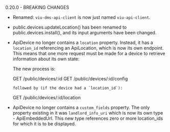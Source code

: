 0.20.0 - BREAKING CHANGES

  - Renamed: `viu-dms-api-client` is now just named `viu-api-client`.

  - public.devices.updateLocation() has been renamed to public.devices.install(),
    and its input arguments have been changed.

  - ApiDevice no longer contains a `location` property. Instead, it has a `location_id`
    referencing an ApiLocation, which is now its own endpoint. This means that one more
    request must be made for a device to retrieve information about its own state:

    The new process is:

      GET /public/devices/:id
      GET /public/devices/:id/config

        followed by (if the device had a `location_id`):

      GET /public/devices/:id/location

  - ApiDevice no longer contains a `custom_fields` property. The only property existing
    in it was `landlord_info_uri` which is now its own type - ApiEmbeddedUrl. This new
    type references zero or more location_ids for which it is to be displayed.
